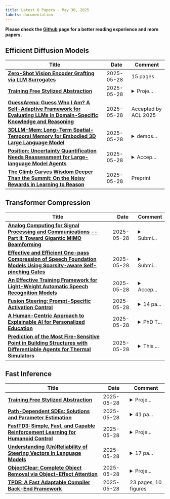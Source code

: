 ```yaml
---
title: Latest 6 Papers - May 30, 2025
labels: documentation
---
```

**Please check the [Github](https://github.com/zezhishao/MTS_Daily_ArXiv) page for a better reading experience and more papers.**

## Efficient Diffusion Models
| **Title** | **Date** | **Comment** |
| --- | --- | --- |
| **[Zero-Shot Vision Encoder Grafting via LLM Surrogates](http://arxiv.org/abs/2505.22664v1)** | 2025-05-28 | 15 pages |
| **[Training Free Stylized Abstraction](http://arxiv.org/abs/2505.22663v1)** | 2025-05-28 | <details><summary>Proje...</summary><p>Project Page: https://kartik-3004.github.io/TF-SA/</p></details> |
| **[GuessArena: Guess Who I Am? A Self-Adaptive Framework for Evaluating LLMs in Domain-Specific Knowledge and Reasoning](http://arxiv.org/abs/2505.22661v1)** | 2025-05-28 | Accepted by ACL 2025 |
| **[3DLLM-Mem: Long-Term Spatial-Temporal Memory for Embodied 3D Large Language Model](http://arxiv.org/abs/2505.22657v1)** | 2025-05-28 | <details><summary>demos...</summary><p>demos at: https://3dllm-mem.github.io</p></details> |
| **[Position: Uncertainty Quantification Needs Reassessment for Large-language Model Agents](http://arxiv.org/abs/2505.22655v1)** | 2025-05-28 | <details><summary>Accep...</summary><p>Accepted at ICML 2025</p></details> |
| **[The Climb Carves Wisdom Deeper Than the Summit: On the Noisy Rewards in Learning to Reason](http://arxiv.org/abs/2505.22653v1)** | 2025-05-28 | Preprint |

## Transformer Compression
| **Title** | **Date** | **Comment** |
| --- | --- | --- |
| **[Analog Computing for Signal Processing and Communications -- Part II: Toward Gigantic MIMO Beamforming](http://arxiv.org/abs/2504.07477v2)** | 2025-05-28 | <details><summary>Submi...</summary><p>Submitted to IEEE for publication</p></details> |
| **[Effective and Efficient One-pass Compression of Speech Foundation Models Using Sparsity-aware Self-pinching Gates](http://arxiv.org/abs/2505.22608v1)** | 2025-05-28 | <details><summary>Submi...</summary><p>Submitted to Interspeech 2025</p></details> |
| **[An Effective Training Framework for Light-Weight Automatic Speech Recognition Models](http://arxiv.org/abs/2505.16991v2)** | 2025-05-28 | <details><summary>Accep...</summary><p>Accepted at InterSpeech 2025</p></details> |
| **[Fusion Steering: Prompt-Specific Activation Control](http://arxiv.org/abs/2505.22572v1)** | 2025-05-28 | <details><summary>14 pa...</summary><p>14 pages, 4 figures, 2 tables</p></details> |
| **[A Human-Centric Approach to Explainable AI for Personalized Education](http://arxiv.org/abs/2505.22541v1)** | 2025-05-28 | <details><summary>PhD T...</summary><p>PhD Thesis, EPFL (Computer Science)</p></details> |
| **[Prediction of the Most Fire-Sensitive Point in Building Structures with Differentiable Agents for Thermal Simulators](http://arxiv.org/abs/2502.03424v4)** | 2025-05-28 | <details><summary>This ...</summary><p>This paper has been accepted by journal Computer-Aided Civil and Infrastructure Engineering</p></details> |

## Fast Inference
| **Title** | **Date** | **Comment** |
| --- | --- | --- |
| **[Training Free Stylized Abstraction](http://arxiv.org/abs/2505.22663v1)** | 2025-05-28 | <details><summary>Proje...</summary><p>Project Page: https://kartik-3004.github.io/TF-SA/</p></details> |
| **[Path-Dependent SDEs: Solutions and Parameter Estimation](http://arxiv.org/abs/2505.22646v1)** | 2025-05-28 | <details><summary>41 pa...</summary><p>41 pages, 4 figures, 4 tables</p></details> |
| **[FastTD3: Simple, Fast, and Capable Reinforcement Learning for Humanoid Control](http://arxiv.org/abs/2505.22642v1)** | 2025-05-28 | <details><summary>Proje...</summary><p>Project webpage: https://younggyo.me/fast_td3</p></details> |
| **[Understanding (Un)Reliability of Steering Vectors in Language Models](http://arxiv.org/abs/2505.22637v1)** | 2025-05-28 | <details><summary>17 pa...</summary><p>17 pages, 10 figures. Presented at the ICLR 2025 Workshop on Foundation Models in the Wild</p></details> |
| **[ObjectClear: Complete Object Removal via Object-Effect Attention](http://arxiv.org/abs/2505.22636v1)** | 2025-05-28 | <details><summary>Proje...</summary><p>Project page: https://zjx0101.github.io/projects/ObjectClear/</p></details> |
| **[TPDE: A Fast Adaptable Compiler Back-End Framework](http://arxiv.org/abs/2505.22610v1)** | 2025-05-28 | 23 pages, 10 figures |

